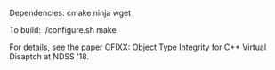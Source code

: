Dependencies:
cmake
ninja
wget

To build:
./configure.sh
make

For details, see the paper CFIXX: Object Type Integrity for C++ Virtual
Disaptch at NDSS '18.
